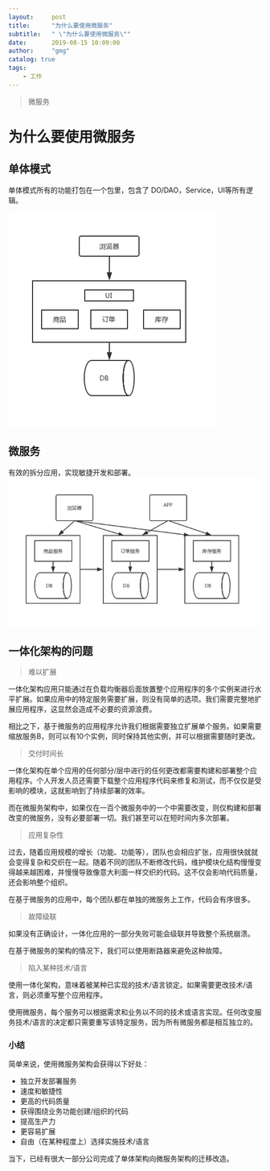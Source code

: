 ```yaml
---
layout:     post
title:      "为什么要使用微服务"
subtitle:   " \"为什么要使用微服务\""
date:       2019-08-15 10:09:00
author:     "gmg"
catalog: true
tags:
    - 工作
---
```


> 微服务

#  为什么要使用微服务

## 单体模式

单体模式所有的功能打包在一个包里，包含了 DO/DAO，Service，UI等所有逻辑。

 ![s](
 https://github.com/gmg0829/Img/blob/master/microservice/dt.png?raw=true)

## 微服务

有效的拆分应用，实现敏捷开发和部署。
 ![s](
 https://github.com/gmg0829/Img/blob/master/microservice/ms.png?raw=true)
              

## 一体化架构的问题

> 难以扩展

一体化架构应用只能通过在负载均衡器后面放置整个应用程序的多个实例来进行水平扩展。如果应用中的特定服务需要扩展，则没有简单的选项。我们需要完整地扩展应用程序，这显然会造成不必要的资源浪费。

相比之下，基于微服务的应用程序允许我们根据需要独立扩展单个服务。如果需要缩放服务B，则可以有10个实例，同时保持其他实例，并可以根据需要随时更改。

> 交付时间长

一体化架构在单个应用的任何部分/层中进行的任何更改都需要构建和部署整个应用程序。个人开发人员还需要下载整个应用程序代码来修复和测试，而不仅仅是受影响的模块，这就影响到了持续部署的效率。

而在微服务架构中，如果仅在一百个微服务中的一个中需要改变，则仅构建和部署改变的微服务，没有必要部署一切。我们甚至可以在短时间内多次部署。

> 应用复杂性

过去，随着应用规模的增长（功能、功能等），团队也会相应扩张，应用很快就就会变得复杂和交织在一起。随着不同的团队不断修改代码，维护模块化结构慢慢变得越来越困难，并慢慢导致像意大利面一样交织的代码。这不仅会影响代码质量，还会影响整个组织。

在基于微服务的应用中，每个团队都在单独的微服务上工作，代码会有序很多。

> 故障级联

如果没有正确设计，一体化应用的一部分失败可能会级联并导致整个系统崩溃。

在基于微服务的架构的情况下，我们可以使用断路器来避免这种故障。

> 陷入某种技术/语言

使用一体化架构，意味着被某种已实现的技术/语言锁定。如果需要更改技术/语言，则必须重写整个应用程序。

使用微服务，每个服务可以根据需求和业务以不同的技术或语言实现。任何改变服务技术/语言的决定都只需要重写该特定服务，因为所有微服务都是相互独立的。

### 小结
简单来说，使用微服务架构会获得以下好处：

 - 独立开发部署服务
 - 速度和敏捷性
 - 更高的代码质量
 - 获得围绕业务功能创建/组织的代码
 - 提高生产力
 - 更容易扩展
 - 自由（在某种程度上）选择实施技术/语言


 当下，已经有很大一部分公司完成了单体架构向微服务架构的迁移改造。

